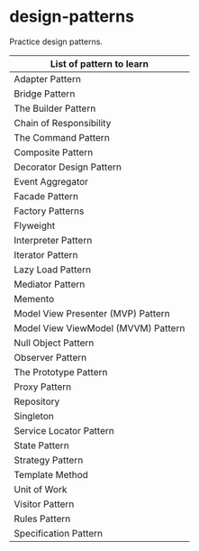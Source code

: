 # design-patterns
Practice design patterns.



| List of pattern to learn  |
|---|
| Adapter Pattern |
| Bridge Pattern |
| The Builder Pattern
| Chain of Responsibility
| The Command Pattern
| Composite Pattern
| Decorator Design Pattern
| Event Aggregator
| Facade Pattern
| Factory Patterns
| Flyweight
| Interpreter Pattern
| Iterator Pattern
| Lazy Load Pattern
| Mediator Pattern
| Memento
| Model View Presenter (MVP) Pattern
| Model View ViewModel (MVVM) Pattern
| Null Object Pattern
| Observer Pattern
| The Prototype Pattern
| Proxy Pattern
| Repository
| Singleton
| Service Locator Pattern
| State Pattern
| Strategy Pattern
| Template Method
| Unit of Work
| Visitor Pattern
| Rules Pattern
| Specification Pattern

